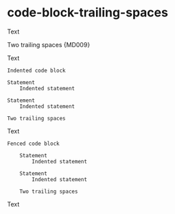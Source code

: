 # code-block-trailing-spaces

Text

Two trailing spaces {MD009}  

Text

    Indented code block

    Statement
        Indented statement
    
    Statement
        Indented statement

    Two trailing spaces  

Text

```text
Fenced code block

    Statement
        Indented statement
    
    Statement
        Indented statement

    Two trailing spaces  
```

Text

<!-- markdownlint-configure-file
{
  "no-trailing-spaces": { "strict": true },
  "code-block-style": false
}
-->

